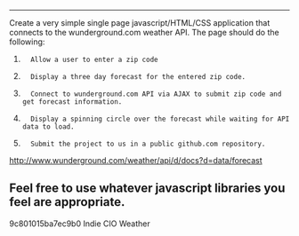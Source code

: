 -----------------------------------------------------------------------------------------------------
Create a very simple single page javascript/HTML/CSS application
that connects to the wunderground.com weather API.
The page should do the following:

1.       Allow a user to enter a zip code
2.       Display a three day forecast for the entered zip code.
3.       Connect to wunderground.com API via AJAX to submit zip code and get forecast information.
4.       Display a spinning circle over the forecast while waiting for API data to load.
5.       Submit the project to us in a public github.com repository.

http://www.wunderground.com/weather/api/d/docs?d=data/forecast

Feel free to use whatever javascript libraries you feel are appropriate.
-----------------------------------------------------------------------------------------------------
9c801015ba7ec9b0 Indie CIO Weather

